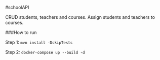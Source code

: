 
#schoolAPI

CRUD students, teachers and courses. Assign students and teachers to courses.

###How to run

Step 1: `mvn install -DskipTests`

Step 2: `docker-compose up --build -d`

